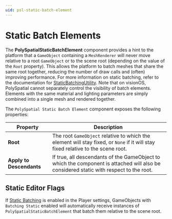 ```yaml
---
uid: psl-static-batch-element
---
```

# Static Batch Elements

The **PolySpatialStaticBatchElement** component provides a hint to the platform that a `GameObject` containing a `MeshRenderer` will never move relative to a root `GameObject` or to the scene root (depending on the value of the `Root` property).  This allows the platform to batch meshes that share the same root together, reducing the number of draw calls and (often) improving performance.  For more information on static batching, refer to the documentation for [StaticBatchingUtility](https://docs.unity3d.com/ScriptReference/StaticBatchingUtility.html).  Note that on visionOS, PolySpatial cannot separately control the visibility of batch elements.  Elements with the same material and lighting parameters are simply combined into a single mesh and rendered together.

The `PolySpatial Static Batch Element` component exposes the following properties:

| **Property** | **Description** |
| --- | --- |
| **Root** | The root `GameObject` relative to which the element will stay fixed, or `None` if it will stay fixed relative to the scene root. |
| **Apply to Descendants** | If true, all descendants of the GameObject to which the component is attached will also be considered static with respect to the root. |

## Static Editor Flags
If [Static Batching](https://docs.unity3d.com/Manual/static-batching.html) is enabled in the Player settings, GameObjects with `Batching Static` enabled will automatically receive instances of `PolySpatialStaticBatchElement` that batch them relative to the scene root.